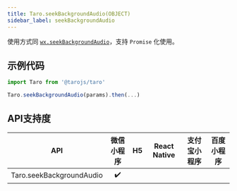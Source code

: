 ```yaml
---
title: Taro.seekBackgroundAudio(OBJECT)
sidebar_label: seekBackgroundAudio
---
```



使用方式同 [`wx.seekBackgroundAudio`](https://developers.weixin.qq.com/miniprogram/dev/api/wx.seekBackgroundAudio.html)，支持 `Promise` 化使用。

## 示例代码

```jsx
import Taro from '@tarojs/taro'

Taro.seekBackgroundAudio(params).then(...)
```



## API支持度


| API | 微信小程序 | H5 | React Native | 支付宝小程序 | 百度小程序 |
| :-: | :-: | :-: | :-: | :-: | :-: |
| Taro.seekBackgroundAudio | ✔️ |  |  |

